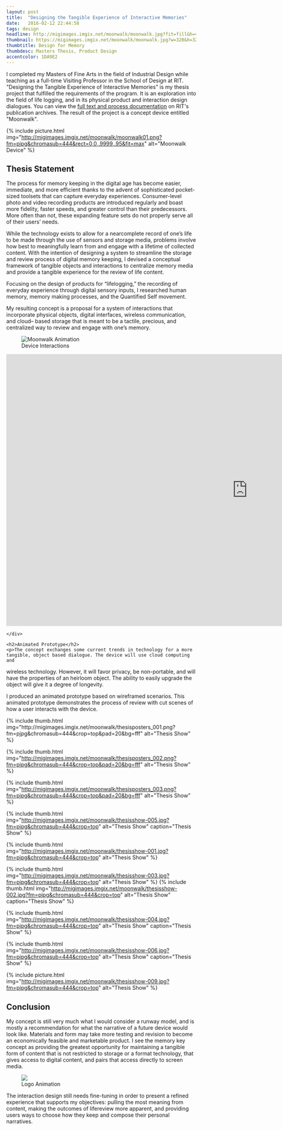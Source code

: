 ```yaml
---
layout: post
title:  "Designing the Tangible Experience of Interactive Memories"
date:   2016-02-12 22:44:58
tags: design
headline: http://migimages.imgix.net/moonwalk/moonwalk.jpg?fit=fill&h=400&bg=EDF2F6
thumbnail: https://migimages.imgix.net/moonwalk/moonwalk.jpg?w=320&h=320&fit=crop&fm=pjpg&q=85&pad=8
thumbtitle: Design for Memory
thumbdesc: Masters Thesis, Product Design
accentcolor: 1DA9E2
---
```


<section>

<p>I completed my Masters of Fine Arts in the field of Industrial Design while teaching as a full-time Visiting Professor in the School of Design at RIT. "Designing the Tangible Experience of Interactive Memories" is my thesis project that fulfilled the requirements of the program. It is an exploration into the field of life logging, and in its physical product and interaction design dialogues. You can view the <a href="http://scholarworks.rit.edu/cgi/viewcontent.cgi?article=8640&context=theses" target="_blank">full text and process documentation</a> on RIT's publication archives. The result of the project is a concept device entitled "Moonwalk".</p>

</section>


{% include picture.html img="http://migimages.imgix.net/moonwalk/moonwalk01.png?fm=pjpg&chromasub=444&rect=0,0,.9999,.95&fit=max" alt="Moonwalk Device" %}

<section>
<h2>Thesis Statement</h2>

<p>The process for memory keeping in the digital age has become easier, immediate, and more efficient thanks to the advent of sophisticated pocket-sized toolsets that can capture everyday experiences. Consumer-level photo and video recording products are introduced regularly and boast more fidelity, faster speeds, and greater control than their predecessors. More often than not, these expanding feature sets do not properly serve all of their users’ needs.</p>



<p>While the technology exists to allow for a nearcomplete record of one’s life to be made through the use of sensors and storage media, problems involve how best to meaningfully learn from and engage with a lifetime of collected content. With the intention of designing a system to streamline the storage and review process of digital memory keeping, I devised a conceptual framework of tangible objects and interactions to centralize memory media and provide a tangible experience for the review of life content.</p>

<p>Focusing on the design of products for “lifelogging,” the recording of everyday experience through digital sensory inputs, I researched human memory, memory making processes, and the Quantified Self movement.</p>

<p>My resulting concept is a proposal for a system of interactions that incorporate physical objects, digital interfaces, wireless communication, and cloud– based storage that is meant to be a tactile, precious, and centralized way to review and engage with one’s memory.</p>


<figure>
<img src="http://migimages.imgix.net/moonwalk/ani2.gif" alt="Moonwalk Animation">
<figcaption>
	Device Interactions
</figcaption>
</figure>

</section>


<div class="video-container">
		<iframe width="1280" height="720" src="https://www.youtube.com/embed/HX7tiCfPBHA?rel=0&showinfo=0" frameborder="0" allowfullscreen class="youtube"></iframe>


	</div>

<section>

	<h2>Animated Prototype</h2>
	<p>The concept exchanges some current trends in technology for a more tangible, object based dialogue. The device will use cloud computing and
wireless technology. However, it will favor privacy, be non-portable, and will have the properties of an heirloom object. The ability to easily upgrade the object will give it a degree of longevity. </p>
<p>I produced an animated prototype based on wireframed scenarios. This animated prototype demonstrates the process of review with cut scenes of how a user interacts with the device. </p>

</section>


<section class="thumblist">
{% include thumb.html img="http://migimages.imgix.net/moonwalk/thesisposters_001.png?fm=pjpg&chromasub=444&crop=top&pad=20&bg=fff" alt="Thesis Show" %}

{% include thumb.html img="http://migimages.imgix.net/moonwalk/thesisposters_002.png?fm=pjpg&chromasub=444&crop=top&pad=20&bg=fff" alt="Thesis Show"  %}

{% include thumb.html img="http://migimages.imgix.net/moonwalk/thesisposters_003.png?fm=pjpg&chromasub=444&crop=top&pad=20&bg=fff" alt="Thesis Show"  %}


{% include thumb.html img="http://migimages.imgix.net/moonwalk/thesisshow-005.jpg?fm=pjpg&chromasub=444&crop=top" alt="Thesis Show" caption="Thesis Show" %}

{% include thumb.html img="http://migimages.imgix.net/moonwalk/thesisshow-001.jpg?fm=pjpg&chromasub=444&crop=top" alt="Thesis Show"  %}

{% include thumb.html img="http://migimages.imgix.net/moonwalk/thesisshow-003.jpg?fm=pjpg&chromasub=444&crop=top" alt="Thesis Show"  %}
{% include thumb.html img="http://migimages.imgix.net/moonwalk/thesisshow-002.jpg?fm=pjpg&chromasub=444&crop=top" alt="Thesis Show" caption="Thesis Show" %}

{% include thumb.html img="http://migimages.imgix.net/moonwalk/thesisshow-004.jpg?fm=pjpg&chromasub=444&crop=top" alt="Thesis Show" caption="Thesis Show" %}

{% include thumb.html img="http://migimages.imgix.net/moonwalk/thesisshow-006.jpg?fm=pjpg&chromasub=444&crop=top" alt="Thesis Show" caption="Thesis Show" %}

{% include picture.html img="http://migimages.imgix.net/moonwalk/thesisshow-009.jpg?fm=pjpg&chromasub=444&crop=top" alt="Thesis Show" %}

</section>

<section>
	<h2>Conclusion</h2>
	<p>My concept is still very much what I would consider a runway model, and is mostly a recommendation for what the narrative of a future device would look like. Materials and form may take more testing and revision to become an economically feasible and marketable product. I see the memory key concept as providing the greatest opportunity for maintaining a tangible form of content that is not restricted to storage or a format technology, that gives access to digital content, and pairs that access directly to screen media.</p>
	<figure>
<img src="http://migimages.imgix.net/moonwalk/moonwalk.gif">
<figcaption>
	Logo Animation
</figcaption>
</figure>
	<p>The interaction design still needs fine-tuning
in order to present a refined experience that
supports my objectives: pulling the most meaning
from content, making the outcomes of lifereview
more apparent, and providing users ways
to choose how they keep and compose their
personal narratives. </p>

</section>

